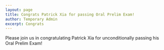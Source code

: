 ```yaml
---
layout: page
title: Congrats Patrick Xia for passing Oral Prelim Exam!
author: Temporary Admin
excerpt: Congrats
---
```

Please join us in congratulating Patrick Xia for unconditionally passing his Oral Prelim Exam!
